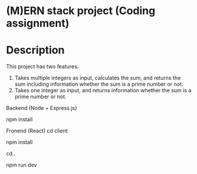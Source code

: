 # (M)ERN stack project (Coding assignment)

#  Description
This project has two features.
1. Takes multiple integers as input, calculates the sum, and returns the sum including information whether the sum is a prime number or not.
2.  Takes one integer as input, and returns information whether the sum is a prime number or not.

Backend (Node + Express.js)

npm install

Fronend (React)
cd client

npm install

cd..

npm run dev